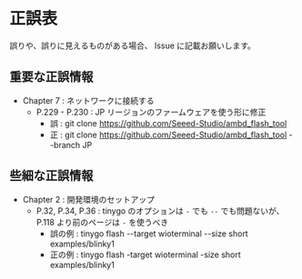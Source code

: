 # 正誤表

誤りや、誤りに見えるものがある場合、 Issue に記載お願いします。

## 重要な正誤情報

- Chapter 7 : ネットワークに接続する
  - P.229 - P.230 : JP リージョンのファームウェアを使う形に修正
    - 誤 : git clone https://github.com/Seeed-Studio/ambd_flash_tool
    - 正 : git clone https://github.com/Seeed-Studio/ambd_flash_tool --branch JP

## 些細な正誤情報

- Chapter 2 : 開発環境のセットアップ
  - P.32, P.34, P.36 : tinygo のオプションは `-` でも `--` でも問題ないが、 P.118 より前のページは `-` を使うべき
    - 誤の例 : tinygo flash --target wioterminal --size short examples/blinky1
    - 正の例 : tinygo flash -target wioterminal -size short examples/blinky1
